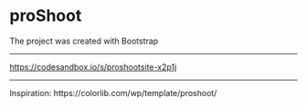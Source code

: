 # proShoot
The project was created with Bootstrap <hr>
https://codesandbox.io/s/proshootsite-x2p1j

<hr>
Inspiration: https://colorlib.com/wp/template/proshoot/
